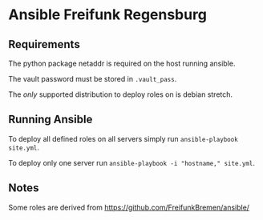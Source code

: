 Ansible Freifunk Regensburg
===========================

## Requirements

The python package netaddr is required on the host running ansible.

The vault password must be stored in `.vault_pass`.

The *only* supported distribution to deploy roles on is debian stretch.


## Running Ansible

To deploy all defined roles on all servers simply run `ansible-playbook site.yml`.

To deploy only one server run `ansible-playbook -i "hostname," site.yml`.


## Notes

Some roles are derived from https://github.com/FreifunkBremen/ansible/
